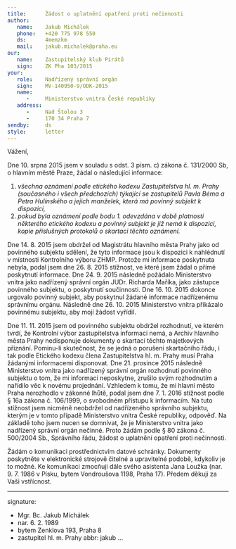 ```yaml
---
title:      Žádost o uplatnění opatření proti nečinnosti
author:
   name:    Jakub Michálek
   phone:   +420 775 978 550
   ds:      4memzkm
   mail:    jakub.michalek@praha.eu
our:
   name:    Zastupitelský klub Pirátů
   sign:    ZK Pha 103/2015
your:
   role:    Nadřízený správní orgán
   sign:    MV-140950-9/ODK-2015
   name:    
      -     Ministerstvo vnitra České republiky
   address:
      -     Nad Štolou 3
      -     170 34 Praha 7
sendby:     ds
style:      letter
---
```


Vážení,

Dne 10. srpna 2015 jsem v souladu s odst. 3 písm. c) zákona č. 131/2000 Sb, o hlavním městě Praze, žádal o následující informace:

1. *všechna oznámení podle etického kodexu Zastupitelstva hl. m. Prahy (současného i všech předchozích) týkající se zastupitelů Pavla Béma a Petra Hulínského a jejich manželek, která má povinný subjekt k dispozici,*
2. *pokud byla oznámení podle bodu 1. odevzdána v době platnosti některého etického kodexu a povinný subjekt je již nemá k dispozici, kopie příslušných protokolů o skartaci těchto oznámení.*

Dne 14. 8. 2015 jsem obdržel od Magistrátu hlavního města Prahy jako od povinného subjektu sdělení, že tyto informace jsou k dispozici k nahlédnutí v místnosti Kontrolního výboru ZHMP. Protože mi informace poskytnuta nebyla, podal jsem dne 26. 8. 2015 stížnost, ve které jsem žádal o přímé poskytnutí informace. Dne 24. 9. 2015 následně požádalo Ministerstvo vnitra jako nadřízený správní orgán JUDr. Richarda Maříka, jako zástupce povinného subjektu, o poskytnutí součinnosti. Dne 16. 10. 2015 dokonce urgovalo povinný subjekt, aby poskytnul žádané informace nadřízenému správnímu orgánu. Následně dne 26. 10. 2015 Ministerstvo vnitra přikázalo povinnému subjektu, aby mojí žádost vyřídil.

Dne 11. 11. 2015 jsem od povinného subjektu obdržel rozhodnutí, ve kterém tvrdí, že Kontrolní výbor zastupitelstva informaci nemá, a Archiv hlavního města Prahy nedisponuje dokumenty o skartaci těchto majetkových přiznání. Pominu-li skutečnost, že se jedná o porušení skartačního řádu, i tak podle Etického kodexu člena Zastupitelstva hl. m. Prahy musí Praha žádanými informacemi disponovat. Dne 21. prosince 2015 následně Ministerstvo vnitra jako nadřízený správní orgán rozhodnutí povinného subjektu o tom, že mi informaci neposkytne, zrušilo svým rozhodnutím a nařídilo věc k novému projednání. Vzhledem k tomu, že mi hlavní město Praha nerozhodlo v zákonné lhůtě, podal jsem dne 7. 1. 2016 stížnost podle § 16a zákona č. 106/1999, o svobodném přístupu k informacím. Na tuto stížnost jsem nicméně neobdržel od nadřízeného správního subjektu, kterým je v tomto případě Ministerstvo vnitra České republiky, odpověď. Na základě toho jsem nucen se domnívat, že je Ministerstvo vnitra jako nadřízený správní orgán nečinné. Proto žádám podle § 80 zákona č. 500/2004 Sb., Správního řádu, žádost o uplatnění opatření proti nečinnosti. 

Žádám o komunikaci prostřednictvím datové schránky. Dokumenty poskytněte v elektronické strojově čitelné a upravitelné podobě, kdykoliv je to možné. Ke komunikaci zmocňuji dále svého asistenta Jana Loužka (nar. 9. 7. 1986 v Písku, bytem Vondroušova 1198, Praha 17). Předem děkuji za Vaši vstřícnost. 

---
signature:
  - Mgr. Bc. Jakub Michálek
  - nar. 6. 2. 1989
  - bytem Zenklova 193, Praha 8
  - zastupitel hl. m. Prahy
abbr:       jakub
...
